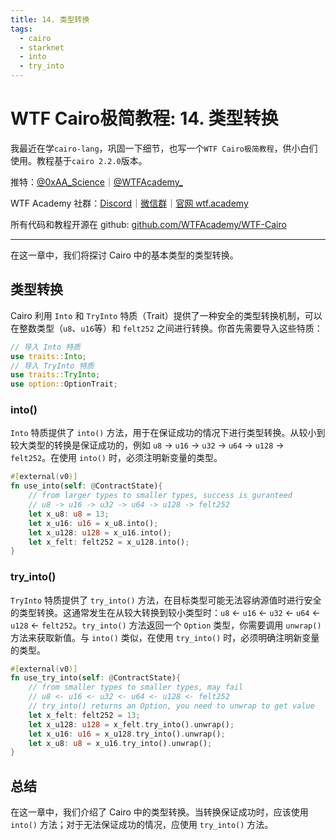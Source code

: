 ```yaml
---
title: 14. 类型转换
tags:
  - cairo
  - starknet
  - into
  - try_into
---
```


# WTF Cairo极简教程: 14. 类型转换

我最近在学`cairo-lang`，巩固一下细节，也写一个`WTF Cairo极简教程`，供小白们使用。教程基于`cairo 2.2.0`版本。

推特：[@0xAA_Science](https://twitter.com/0xAA_Science)｜[@WTFAcademy_](https://twitter.com/WTFAcademy_)

WTF Academy 社群：[Discord](https://discord.gg/5akcruXrsk)｜[微信群](https://docs.google.com/forms/d/e/1FAIpQLSe4KGT8Sh6sJ7hedQRuIYirOoZK_85miz3dw7vA1-YjodgJ-A/viewform?usp=sf_link)｜[官网 wtf.academy](https://wtf.academy)

所有代码和教程开源在 github: [github.com/WTFAcademy/WTF-Cairo](https://github.com/WTFAcademy/WTF-Cairo)

---

在这一章中，我们将探讨 Cairo 中的基本类型的类型转换。

## 类型转换

Cairo 利用 `Into` 和 `TryInto` 特质（Trait）提供了一种安全的类型转换机制，可以在整数类型（`u8`、`u16`等）和 `felt252` 之间进行转换。你首先需要导入这些特质：

```rust
// 导入 Into 特质
use traits::Into;
// 导入 TryInto 特质
use traits::TryInto;
use option::OptionTrait;
```

### into()

`Into` 特质提供了 `into()` 方法，用于在保证成功的情况下进行类型转换。从较小到较大类型的转换是保证成功的，例如 `u8` -> `u16` -> `u32` -> `u64` -> `u128` -> `felt252`。在使用 `into()` 时，必须注明新变量的类型。

```rust
#[external(v0)]
fn use_into(self: @ContractState){
    // from larger types to smaller types, success is guranteed
    // u8 -> u16 -> u32 -> u64 -> u128 -> felt252
    let x_u8: u8 = 13;
    let x_u16: u16 = x_u8.into();
    let x_u128: u128 = x_u16.into();
    let x_felt: felt252 = x_u128.into();
}
```

### try_into()

`TryInto` 特质提供了 `try_into()` 方法，在目标类型可能无法容纳源值时进行安全的类型转换。这通常发生在从较大转换到较小类型时：`u8` <- `u16` <- `u32` <- `u64` <- `u128` <- `felt252`。`try_into()` 方法返回一个 `Option` 类型，你需要调用 `unwrap()` 方法来获取新值。与 `into()` 类似，在使用 `try_into()` 时，必须明确注明新变量的类型。

```rust
#[external(v0)]
fn use_try_into(self: @ContractState){
    // from smaller types to smaller types, may fail
    // u8 <- u16 <- u32 <- u64 <- u128 <- felt252
    // try_into() returns an Option, you need to unwrap to get value
    let x_felt: felt252 = 13;
    let x_u128: u128 = x_felt.try_into().unwrap();
    let x_u16: u16 = x_u128.try_into().unwrap();
    let x_u8: u8 = x_u16.try_into().unwrap();
}
```

## 总结

在这一章中，我们介绍了 Cairo 中的类型转换。当转换保证成功时，应该使用 `into()` 方法；对于无法保证成功的情况，应使用 `try_into()` 方法。